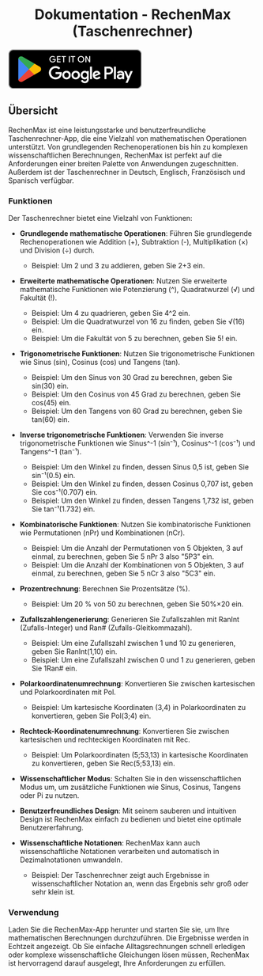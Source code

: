 <div align="center">

# Dokumentation - RechenMax (Taschenrechner)
</div>

<a href="https://play.google.com/store/apps/details?id=com.mlprograms.rechenmax&hl=de" target="_blank">
  <img src="pictures/GetItOnGooglePlay_Badge_Web_color_English.png" alt="Holen Sie sich die App im Google Play Store">
</a>

## Übersicht

RechenMax ist eine leistungsstarke und benutzerfreundliche Taschenrechner-App, die eine Vielzahl von mathematischen Operationen unterstützt. Von grundlegenden Rechenoperationen bis hin zu komplexen wissenschaftlichen Berechnungen, RechenMax ist perfekt auf die Anforderungen einer breiten Palette von Anwendungen zugeschnitten. Außerdem ist der Taschenrechner in Deutsch, Englisch, Französisch und Spanisch verfügbar.

### Funktionen

Der Taschenrechner bietet eine Vielzahl von Funktionen:

- **Grundlegende mathematische Operationen**: Führen Sie grundlegende Rechenoperationen wie Addition (+), Subtraktion (-), Multiplikation (×) und Division (÷) durch.
  - Beispiel: Um 2 und 3 zu addieren, geben Sie 2+3 ein.

- **Erweiterte mathematische Operationen**: Nutzen Sie erweiterte mathematische Funktionen wie Potenzierung (^), Quadratwurzel (√) und Fakultät (!).
  - Beispiel: Um 4 zu quadrieren, geben Sie 4^2 ein.
  - Beispiel: Um die Quadratwurzel von 16 zu finden, geben Sie √(16) ein.
  - Beispiel: Um die Fakultät von 5 zu berechnen, geben Sie 5! ein.

- **Trigonometrische Funktionen**: Nutzen Sie trigonometrische Funktionen wie Sinus (sin), Cosinus (cos) und Tangens (tan).
  - Beispiel: Um den Sinus von 30 Grad zu berechnen, geben Sie sin(30) ein.
  - Beispiel: Um den Cosinus von 45 Grad zu berechnen, geben Sie cos(45) ein.
  - Beispiel: Um den Tangens von 60 Grad zu berechnen, geben Sie tan(60) ein.

- **Inverse trigonometrische Funktionen**: Verwenden Sie inverse trigonometrische Funktionen wie Sinus^-1 (sin⁻¹), Cosinus^-1 (cos⁻¹) und Tangens^-1 (tan⁻¹).
  - Beispiel: Um den Winkel zu finden, dessen Sinus 0,5 ist, geben Sie sin⁻¹(0.5) ein.
  - Beispiel: Um den Winkel zu finden, dessen Cosinus 0,707 ist, geben Sie cos⁻¹(0.707) ein.
  - Beispiel: Um den Winkel zu finden, dessen Tangens 1,732 ist, geben Sie tan⁻¹(1.732) ein.

- **Kombinatorische Funktionen**: Nutzen Sie kombinatorische Funktionen wie Permutationen (nPr) und Kombinationen (nCr).
  - Beispiel: Um die Anzahl der Permutationen von 5 Objekten, 3 auf einmal, zu berechnen, geben Sie 5 nPr 3 also "5P3" ein.
  - Beispiel: Um die Anzahl der Kombinationen von 5 Objekten, 3 auf einmal, zu berechnen, geben Sie 5 nCr 3 also "5C3" ein.

- **Prozentrechnung**: Berechnen Sie Prozentsätze (%).
  - Beispiel: Um 20 % von 50 zu berechnen, geben Sie 50%×20 ein.

- **Zufallszahlengenerierung**: Generieren Sie Zufallszahlen mit RanInt (Zufalls-Integer) und Ran# (Zufalls-Gleitkommazahl).
  - Beispiel: Um eine Zufallszahl zwischen 1 und 10 zu generieren, geben Sie RanInt(1,10) ein.
  - Beispiel: Um eine Zufallszahl zwischen 0 und 1 zu generieren, geben Sie 1Ran# ein.

- **Polarkoordinatenumrechnung**: Konvertieren Sie zwischen kartesischen und Polarkoordinaten mit Pol.
  - Beispiel: Um kartesische Koordinaten (3,4) in Polarkoordinaten zu konvertieren, geben Sie Pol(3;4) ein.

- **Rechteck-Koordinatenumrechnung**: Konvertieren Sie zwischen kartesischen und rechteckigen Koordinaten mit Rec.
  - Beispiel: Um Polarkoordinaten (5;53,13) in kartesische Koordinaten zu konvertieren, geben Sie Rec(5;53,13) ein.

<!--
<div align="center">
  <img src="pictures/RM1.png" alt="RechenMaxBild1" width="150"/>
  <img src="pictures/RM2.png" alt="RechenMaxBild2" width="150"/>
  <img src="pictures/RM3.png" alt="RechenMaxBild3" width="150"/>
  <img src="pictures/RM4.png" alt="RechenMaxBild4" width="150"/>
  <img src="pictures/RM5.png" alt="RechenMaxBild5" width="150"/>
</div>
-->

- **Wissenschaftlicher Modus**: Schalten Sie in den wissenschaftlichen Modus um, um zusätzliche Funktionen wie Sinus, Cosinus, Tangens oder Pi zu nutzen.

- **Benutzerfreundliches Design**: Mit seinem sauberen und intuitiven Design ist RechenMax einfach zu bedienen und bietet eine optimale Benutzererfahrung.

- **Wissenschaftliche Notationen**: RechenMax kann auch wissenschaftliche Notationen verarbeiten und automatisch in Dezimalnotationen umwandeln.
  - Beispiel: Der Taschenrechner zeigt auch Ergebnisse in wissenschaftlicher Notation an, wenn das Ergebnis sehr groß oder sehr klein ist.

<!--
<div align="center">
  <img src="pictures/RM6.png" alt="RechenMaxBild6" width="150"/>
  <img src="pictures/RM7.png" alt="RechenMaxBild7" width="150"/>
  <img src="pictures/RM8.png" alt="RechenMaxBild8" width="150"/>
  <img src="pictures/RM9.png" alt="RechenMaxBild9" width="150"/>
  <img src="pictures/RM10.png" alt="RechenMaxBild10" width="150"/>
</div>
-->

### Verwendung

Laden Sie die RechenMax-App herunter und starten Sie sie, um Ihre mathematischen Berechnungen durchzuführen. Die Ergebnisse werden in Echtzeit angezeigt. Ob Sie einfache Alltagsrechnungen schnell erledigen oder komplexe wissenschaftliche Gleichungen lösen müssen, RechenMax ist hervorragend darauf ausgelegt, Ihre Anforderungen zu erfüllen.
